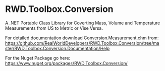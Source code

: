 # RWD.Toolbox.Conversion

A .NET Portable Class Library for Coverting Mass, Volume and Temperature Measurements from US to Metric or Vise Versa.

For detailed documentation download Conversion.Measurement.chm from: 
https://github.com/RealWorldDevelopers/RWD.Toolbox.Conversion/tree/master/RWD.Toolbox.Conversion.Documentation/Help

For the Nuget Package go here:
https://www.nuget.org/packages/RWD.Toolbox.Conversion/

